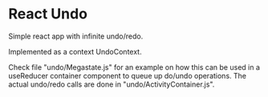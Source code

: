 # React Undo

Simple react app with infinite undo/redo.

Implemented as a context UndoContext.

Check file "undo/Megastate.js" for an example on how this 
can be used in a useReducer container component to queue up do/undo
operations. The actual undo/redo calls are done in "undo/ActivityContainer.js".
